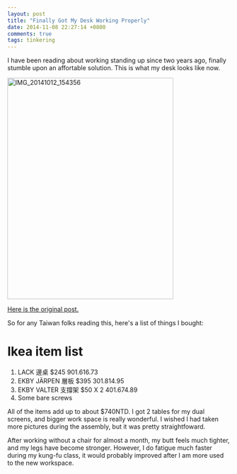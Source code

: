 ```yaml
---
layout: post
title: "Finally Got My Desk Working Properly"
date: 2014-11-08 22:27:14 +0800
comments: true
tags: tinkering
---
```

I have been reading about working standing up since two years ago, finally stumble upon an affortable solution. This is what my desk looks like now.

<a href="https://www.flickr.com/photos/129247110@N02/15125952133" title="IMG_20141012_154356 by Mickey Chen, on Flickr"><img src="https://farm8.staticflickr.com/7567/15125952133_e14c2bd7d4.jpg" width="375" height="500" alt="IMG_20141012_154356"></a>

[Here is the original post.](http://iamnotaprogrammer.com/Ikea-Standing-desk-for-22-dollars.html)

So for any Taiwan folks reading this, here's a list of things I bought:

# Ikea item list

1. LACK 邊桌          $245    901.616.73
2. EKBY JÄRPEN 層板   $395    301.814.95
3. EKBY VALTER 支撐架 $50 X 2 401.674.89
4. Some bare screws

All of the items add up to about $740NTD. I got 2 tables for my dual screens, and bigger work space is really wonderful. I wished I had taken more pictures during the assembly, but it was pretty straightfoward.

After working without a chair for almost a month, my butt feels much tighter, and my legs have become stronger. However, I do fatigue much faster during my kung-fu class, it would probably improved after I am more used to the new workspace.
